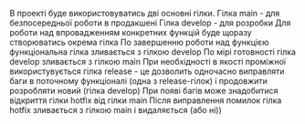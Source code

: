 В проекті буде використовуватись дві основні гілки.
Гілка main - для безпосередньої роботи в продакшені
Гілка develop - для розробки
Для роботи над впровадженням конкретних функцій буде щоразу створюватись окрема гілка
По завершенню роботи над функцією функціональна гілка зливається з гілкою develop
По мірі готовності гілка develop зливається з гілкою main
При необхідності в якості проміжної використувується гілка release - це дозволить одночасно виправляти баги в поточному функціоналі (одна з release-гілок) і продовжити розробляти новий (гілка develop)
При появі багів може знадобитися відкриття гілки hotfix від гілки main
Після виправлення помилок гілка hotfix зливається з гілкою main і видаляється (або ні))
